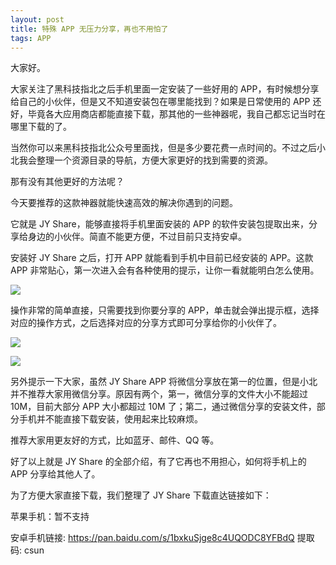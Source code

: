 ```yaml
---
layout: post
title: 特殊 APP 无压力分享，再也不用怕了
tags: APP
---
```


大家好。

大家关注了黑科技指北之后手机里面一定安装了一些好用的 APP，有时候想分享给自己的小伙伴，但是又不知道安装包在哪里能找到？如果是日常使用的 APP 还好，毕竟各大应用商店都能直接下载，那其他的一些神器呢，我自己都忘记当时在哪里下载的了。

当然你可以来黑科技指北公众号里面找，但是多少要花费一点时间的。不过之后小北我会整理一个资源目录的导航，方便大家更好的找到需要的资源。

那有没有其他更好的方法呢？

今天要推荐的这款神器就能快速高效的解决你遇到的问题。

它就是 JY Share，能够直接将手机里面安装的 APP 的软件安装包提取出来，分享给身边的小伙伴。简直不能更方便，不过目前只支持安卓。

安装好 JY Share 之后，打开 APP 就能看到手机中目前已经安装的 APP。这款 APP 非常贴心，第一次进入会有各种使用的提示，让你一看就能明白怎么使用。

![](https://7465-test-3c9b5e-books-1301492295.tcb.qcloud.la/images/compress_Screenshot_20210314_124638_com.janyo.janyoshare.jpg)

操作非常的简单直接，只需要找到你要分享的 APP，单击就会弹出提示框，选择对应的操作方式，之后选择对应的分享方式即可分享给你的小伙伴了。

![](https://7465-test-3c9b5e-books-1301492295.tcb.qcloud.la/images/compress_Screenshot_20210314_124919_com.janyo.janyoshare.jpg)

![](https://7465-test-3c9b5e-books-1301492295.tcb.qcloud.la/images/compress_Screenshot_20210314_130955_com.huawei.android.internal.app.jpg)

另外提示一下大家，虽然 JY Share APP 将微信分享放在第一的位置，但是小北并不推荐大家用微信分享。原因有两个，第一，微信分享的文件大小不能超过 10M，目前大部分 APP 大小都超过 10M 了；第二，通过微信分享的安装文件，部分手机并不能直接下载安装，使用起来比较麻烦。

推荐大家用更友好的方式，比如蓝牙、邮件、QQ 等。

好了以上就是 JY Share 的全部介绍，有了它再也不用担心，如何将手机上的 APP 分享给其他人了。



为了方便大家直接下载，我们整理了 JY Share 下载直达链接如下：

苹果手机：暂不支持

安卓手机链接:   https://pan.baidu.com/s/1bxkuSjge8c4UQODC8YFBdQ   提取码: csun